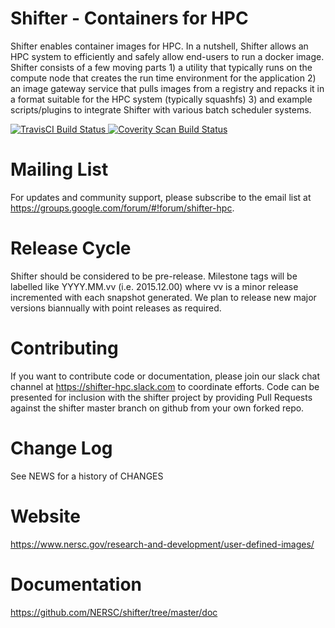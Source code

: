 # Shifter - Containers for HPC

Shifter enables container images for HPC.  In a nutshell, Shifter allows an HPC system to efficiently and safely allow end-users 
to run a docker image.  Shifter consists of a few moving parts 1) a utility that typically runs on the compute node that creates
the run time environment for the application 2) an image gateway service that pulls images from a registry and repacks it in a 
format suitable for the HPC system (typically squashfs) 3) and example scripts/plugins to integrate Shifter with various batch
scheduler systems.

<a href="https://travis-ci.org/NERSC/shifter">
  <img alt="TravisCI Build Status" src="https://travis-ci.org/NERSC/shifter.svg?branch=master" />
</a>
<a href="https://scan.coverity.com/projects/nersc-shifter">
  <img alt="Coverity Scan Build Status" src="https://scan.coverity.com/projects/9990/badge.svg"/>
</a>


# Mailing List

For updates and community support, please subscribe to the email list at https://groups.google.com/forum/#!forum/shifter-hpc.

# Release Cycle

Shifter should be considered to be pre-release. Milestone tags will be labelled like YYYY.MM.vv (i.e. 2015.12.00) where vv is a minor release incremented with each snapshot generated.  We plan to release new major versions biannually with point releases as required.

# Contributing

If you want to contribute code or documentation, please join our slack chat channel at https://shifter-hpc.slack.com to
coordinate efforts.  Code can be presented for inclusion with the shifter project by providing Pull Requests against the
shifter master branch on github from your own forked repo.

# Change Log

See NEWS for a history of CHANGES

# Website

https://www.nersc.gov/research-and-development/user-defined-images/

# Documentation

https://github.com/NERSC/shifter/tree/master/doc

